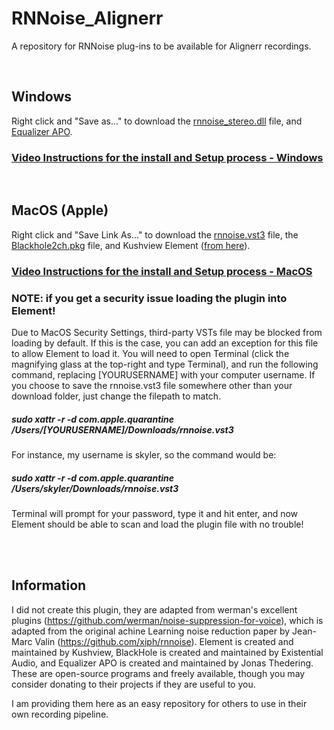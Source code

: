 # RNNoise_Alignerr
A repository for RNNoise plug-ins to be available for Alignerr recordings.

<br>

## Windows 
Right click and "Save as..." to download the [rnnoise_stereo.dll](https://github.com/SkylerEvans/RNNoise_Alignerr/releases/download/new/rnnoise_stereo.dll) file, and [Equalizer APO](https://equalizerapo.com/EqualizerAPO64-1.2.1.zip).

### [Video Instructions for the install and Setup process - Windows](https://drive.google.com/file/d/1XjHdtly6rLykBWVPxW66jpvAPp98XeOo/view?usp=drive_link)
<br>

## MacOS (Apple)
Right click and "Save Link As..." to download the [rnnoise.vst3](https://github.com/SkylerEvans/RNNoise_Alignerr/releases/download/new/rnnoise.vst3.zip) file, the [Blackhole2ch.pkg](https://github.com/SkylerEvans/RNNoise_Alignerr/blob/main/BlackHole2ch-0.6.1.pkg) file, and Kushview Element ([from here](https://github.com/kushview/element/releases/download/1.0.0b1/element-osx-1.0.0b1.dmg)).

### [Video Instructions for the install and Setup process - MacOS](https://drive.google.com/file/d/10Pb9TkCZ9dojomGMn6MsUsS8qi6yrZMo/view?usp=drive_link)

### NOTE: if you get a security issue loading the plugin into Element!
Due to MacOS Security Settings, third-party VSTs file may be blocked from loading by default. If this is the case, you can add an exception for this file to allow Element to load it. You will need to open Terminal (click the magnifying glass at the top-right and type Terminal), and run the following command, replacing [YOURUSERNAME] with your computer username. If you choose to save the rnnoise.vst3 file somewhere other than your download folder, just change the filepath to match.

##### sudo xattr -r -d com.apple.quarantine /Users/[YOURUSERNAME]/Downloads/rnnoise.vst3

For instance, my username is skyler, so the command would be:

##### sudo xattr -r -d com.apple.quarantine /Users/skyler/Downloads/rnnoise.vst3

Terminal will prompt for your password, type it and hit enter, and now Element should be able to scan and load the plugin file with no trouble!

<br><br>

## Information
I did not create this plugin, they are adapted from werman's excellent plugins (https://github.com/werman/noise-suppression-for-voice), which is adapted from the original achine Learning noise reduction paper by Jean-Marc Valin (https://github.com/xiph/rnnoise). Element is created and maintained by Kushview, BlackHole is created and maintained by Existential Audio, and Equalizer APO is created and maintained by Jonas Thedering. These are open-source programs and freely available, though you may consider donating to their projects if they are useful to you.

I am providing them here as an easy repository for others to use in their own recording pipeline.
